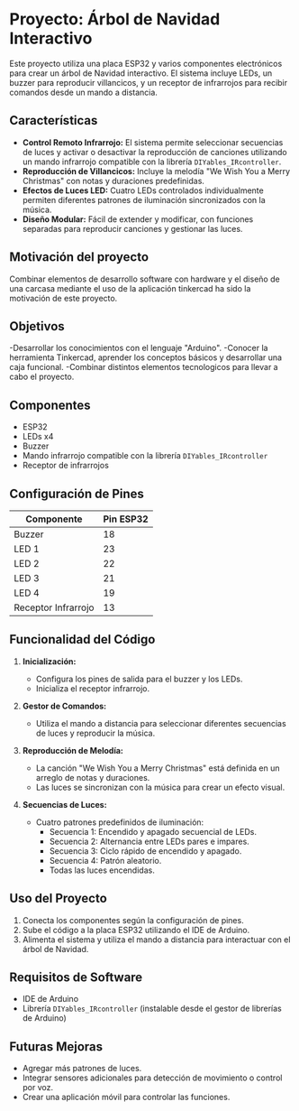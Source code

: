 # Proyecto: Árbol de Navidad Interactivo

Este proyecto utiliza una placa ESP32 y varios componentes electrónicos para crear un árbol de Navidad interactivo. El sistema incluye LEDs, un buzzer para reproducir villancicos, y un receptor de infrarrojos para recibir comandos desde un mando a distancia.

## Características

- **Control Remoto Infrarrojo:** El sistema permite seleccionar secuencias de luces y activar o desactivar la reproducción de canciones utilizando un mando infrarrojo compatible con la librería `DIYables_IRcontroller`.
- **Reproducción de Villancicos:** Incluye la melodía "We Wish You a Merry Christmas" con notas y duraciones predefinidas.
- **Efectos de Luces LED:** Cuatro LEDs controlados individualmente permiten diferentes patrones de iluminación sincronizados con la música.
- **Diseño Modular:** Fácil de extender y modificar, con funciones separadas para reproducir canciones y gestionar las luces.

## Motivación del proyecto
Combinar elementos de desarrollo software con hardware y el diseño de una carcasa mediante el uso de la aplicación tinkercad ha sido la motivación de este proyecto.

## Objetivos
-Desarrollar los conocimientos con el lenguaje "Arduino".
-Conocer la herramienta Tinkercad, aprender los conceptos básicos y desarrollar una caja funcional.
-Combinar distintos elementos tecnologicos para llevar a cabo el proyecto.

## Componentes

- ESP32
- LEDs x4
- Buzzer
- Mando infrarrojo compatible con la librería `DIYables_IRcontroller`
- Receptor de infrarrojos

## Configuración de Pines

| Componente          | Pin ESP32 |
|---------------------|-----------|
| Buzzer             | 18        |
| LED 1              | 23        |
| LED 2              | 22        |
| LED 3              | 21        |
| LED 4              | 19        |
| Receptor Infrarrojo| 13        |

## Funcionalidad del Código

1. **Inicialización:**
   - Configura los pines de salida para el buzzer y los LEDs.
   - Inicializa el receptor infrarrojo.

2. **Gestor de Comandos:**
   - Utiliza el mando a distancia para seleccionar diferentes secuencias de luces y reproducir la música.

3. **Reproducción de Melodía:**
   - La canción "We Wish You a Merry Christmas" está definida en un arreglo de notas y duraciones.
   - Las luces se sincronizan con la música para crear un efecto visual.

4. **Secuencias de Luces:**
   - Cuatro patrones predefinidos de iluminación:
     - Secuencia 1: Encendido y apagado secuencial de LEDs.
     - Secuencia 2: Alternancia entre LEDs pares e impares.
     - Secuencia 3: Ciclo rápido de encendido y apagado.
     - Secuencia 4: Patrón aleatorio.
     - Todas las luces encendidas.

## Uso del Proyecto

1. Conecta los componentes según la configuración de pines.
2. Sube el código a la placa ESP32 utilizando el IDE de Arduino.
3. Alimenta el sistema y utiliza el mando a distancia para interactuar con el árbol de Navidad.

## Requisitos de Software

- IDE de Arduino
- Librería `DIYables_IRcontroller` (instalable desde el gestor de librerías de Arduino)

## Futuras Mejoras

- Agregar más patrones de luces.
- Integrar sensores adicionales para detección de movimiento o control por voz.
- Crear una aplicación móvil para controlar las funciones.


